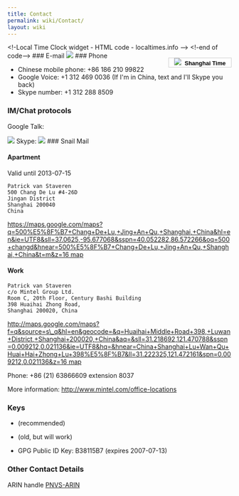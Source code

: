 ```yaml
---
title: Contact
permalink: wiki/Contact/
layout: wiki
---
```


<html>
&lt;!-Local Time Clock widget - HTML code - localtimes.info --&gt;

<div align="right" style="float: right;margin:15px 0px 0px 0px">
<div align="center" style="width:140px;border:1px solid #ccc;background:#fff ;color: #fff ;font-weight:bold">
<a style="padding:2px 1px;margin:2px 1px;font-size:13px;line-height:16px;font-family:arial;text-decoration:none;color:#000 ;" href="http://localtimes.info/Asia/China/Beijing/Beijing/"><img src="http://localtimes.info/images/countries/cn.png" border=0 style="border:0;margin:0;padding:0">  Shanghai
Time</a>

</div>
<script type="text/javascript" src="http://localtimes.info/clock.php?continent=Asia&country=China&city=Beijing&color=black-white&widget_number=1000">
</script>
</div>
&lt;!-end of code--&gt;

</html>
### E-mail

<html>
<img src="/util/textimage.php?text=trick.fancy-a.vanstaveren.us&size=10">

</html>
### Phone

-   Chinese mobile phone: +86 186 210 99822
-   Google Voice: +1 312 469 0036 (If I'm in China, text and I'll Skype
    you back)
-   Skype number: +1 312 288 8509

### IM/Chat protocols

Google Talk:

<html>
<img src="/util/textimage.php?text=trickv.fancy-a.gmail.com&size=10">

</html>
Skype:

<html>
<img src="/util/textimage.php?text=patrick.van.staveren&size=10">

</html>
### Snail Mail

#### Apartment

Valid until 2013-07-15

`Patrick van Staveren`  
`500 Chang De Lu #4-26D`  
`Jingan District`  
`Shanghai 200040`  
`China`

[https://maps.google.com/maps?q=500%E5%8F%B7+Chang+De+Lu,+Jing+An+Qu,+Shanghai,+China&hl=en&ie=UTF8&sll=37.0625,-95.677068&sspn=40.052282,86.572266&oq=500+changd&hnear=500%E5%8F%B7+Chang+De+Lu,+Jing+An+Qu,+Shanghai,+China&t=m&z=16
map](https://maps.google.com/maps?q=500%E5%8F%B7+Chang+De+Lu,+Jing+An+Qu,+Shanghai,+China&hl=en&ie=UTF8&sll=37.0625,-95.677068&sspn=40.052282,86.572266&oq=500+changd&hnear=500%E5%8F%B7+Chang+De+Lu,+Jing+An+Qu,+Shanghai,+China&t=m&z=16_map "wikilink")

#### Work

`Patrick van Staveren`  
`c/o Mintel Group Ltd.`  
`Room C, 20th Floor, Century Bashi Building`  
`398 Huaihai Zhong Road,`  
`Shanghai 200020, China`

[http://maps.google.com/maps?f=q&source=s\_q&hl=en&geocode=&q=Huaihai+Middle+Road+398,+Luwan+District,+Shanghai+200020,+China&aq=&sll=31.218692,121.470788&sspn=0.009212,0.021136&ie=UTF8&hq=&hnear=China+Shanghai+Lu+Wan+Qu+Huai+Hai+Zhong+Lu+398%E5%8F%B7&ll=31.222325,121.472161&spn=0.009212,0.021136&z=16
map](http://maps.google.com/maps?f=q&source=s_q&hl=en&geocode=&q=Huaihai+Middle+Road+398,+Luwan+District,+Shanghai+200020,+China&aq=&sll=31.218692,121.470788&sspn=0.009212,0.021136&ie=UTF8&hq=&hnear=China+Shanghai+Lu+Wan+Qu+Huai+Hai+Zhong+Lu+398%E5%8F%B7&ll=31.222325,121.472161&spn=0.009212,0.021136&z=16_map "wikilink")

Phone: +86 (21) 63866609 extension 8037

More information: <http://www.mintel.com/office-locations>

### Keys

-   (recommended)

-   (old, but will work)

-   GPG Public ID Key: B38115B7 (expires 2007-07-13)

### Other Contact Details

ARIN handle [PNVS-ARIN](http://whois.arin.net/rest/poc/PNVS-ARIN)

